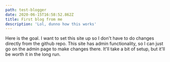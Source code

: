 ```yaml
---
path: test-blogger
date: 2020-06-15T16:58:52.862Z
title: First blog from me
description: 'Lol, dunno how this works'
---
```

Here is the goal. I want to set this site up so I don't have to do changes directly from the github repo. This site has admin functionality, so I can just go on the admin page to make changes there. It'll take a bit of setup, but it'll be worth it in the long run.
